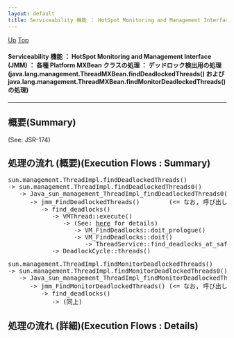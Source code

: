 ```yaml
---
layout: default
title: Serviceability 機能 ： HotSpot Monitoring and Management Interface (JMM) ： 各種 Platform MXBean クラスの処理 ： デッドロック検出用の処理 (java.lang.management.ThreadMXBean.findDeadlockedThreads() および java.lang.management.ThreadMXBean.findMonitorDeadlockedThreads() の処理)  
---
```

[Up](noMz-1isvk.html) [Top](../index.html)

#### Serviceability 機能 ： HotSpot Monitoring and Management Interface (JMM) ： 各種 Platform MXBean クラスの処理 ： デッドロック検出用の処理 (java.lang.management.ThreadMXBean.findDeadlockedThreads() および java.lang.management.ThreadMXBean.findMonitorDeadlockedThreads() の処理)  

--- 
## 概要(Summary)
(See: JSR-174)

## 処理の流れ (概要)(Execution Flows : Summary)
<div class="flow-abst"><pre>
sun.management.ThreadImpl.findDeadlockedThreads()
-&gt; sun.management.ThreadImpl.findDeadlockedThreads0()
   -&gt; Java_sun_management_ThreadImpl_findDeadlockedThreads0()
      -&gt; jmm_FindDeadlockedThreads()        (&lt;= なお, 呼び出し側では jmm interface の FindDeadlocks() を呼び出している. 少し名称がずれているので注意.)
         -&gt; find_deadlocks()
            -&gt; VMThread::execute()
               -&gt; (See: <a href="no2935qaz.html">here</a> for details)
                  -&gt; VM_FindDeadlocks::doit_prologue()
                  -&gt; VM_FindDeadlocks::doit()
                     -&gt; ThreadService::find_deadlocks_at_safepoint()
            -&gt; DeadlockCycle::threads()
</pre></div>

<div class="flow-abst"><pre>
sun.management.ThreadImpl.findMonitorDeadlockedThreads()
-&gt; sun.management.ThreadImpl.findMonitorDeadlockedThreads0()
   -&gt; Java_sun_management_ThreadImpl_findMonitorDeadlockedThreads0()
      -&gt; jmm_FindMonitorDeadlockedThreads() (&lt;= なお, 呼び出し側では jmm interface の FindCircularBlockedThreads() を呼び出している. 少し名称がずれているので注意.)
         -&gt; find_deadlocks()
            -&gt; (同上)
</pre></div>

## 処理の流れ (詳細)(Execution Flows : Details)







